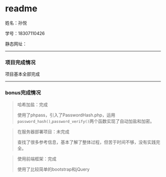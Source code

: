 # readme

姓名：孙悦

学号：18307110426

静态网址：

******

### 项目完成情况

项目基本全部完成

******

### bonus完成情况

> 哈希加盐：完成
>
> 使用了phpass，引入了PasswordHash.php，运用`password_hash()`,`password_verify()`两个函数实现了自动加盐和加密。

> 在服务器部署项目：未完成
>
> 查找了很多参考信息，基本了解了整体过程，但苦于时间不够，没有实践完全。

> 使用前端框架：完成
>
> 使用了比较简单的bootstrap和jQuery







